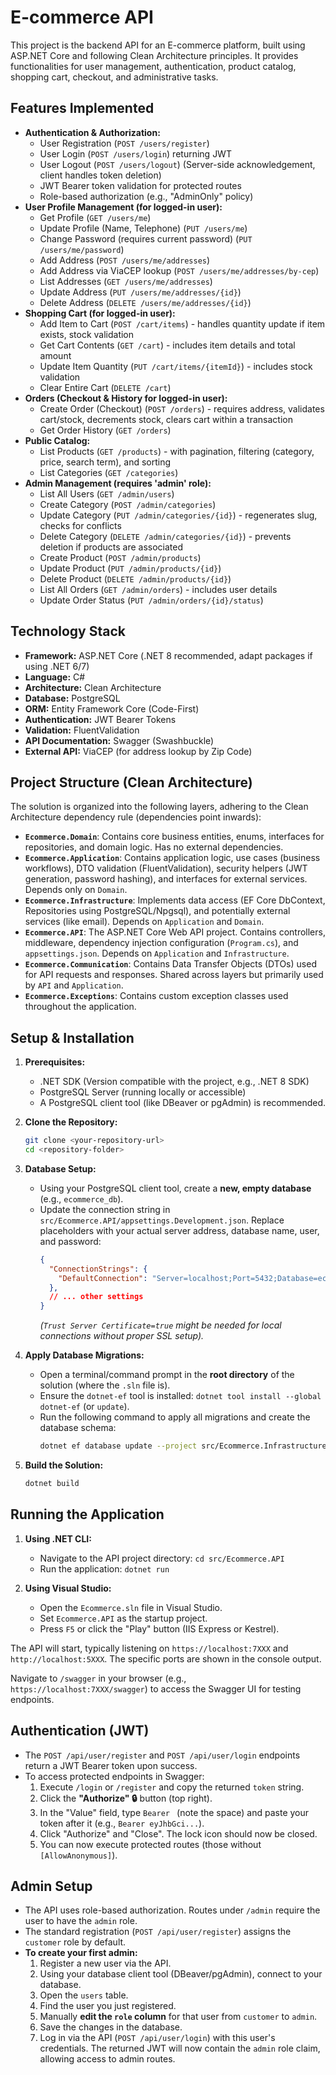 # E-commerce API

This project is the backend API for an E-commerce platform, built using ASP.NET Core and following Clean Architecture principles. It provides functionalities for user management, authentication, product catalog, shopping cart, checkout, and administrative tasks.

## Features Implemented

* **Authentication & Authorization:**
    * User Registration (`POST /users/register`)
    * User Login (`POST /users/login`) returning JWT
    * User Logout (`POST /users/logout`) (Server-side acknowledgement, client handles token deletion)
    * JWT Bearer token validation for protected routes
    * Role-based authorization (e.g., "AdminOnly" policy)
* **User Profile Management (for logged-in user):**
    * Get Profile (`GET /users/me`)
    * Update Profile (Name, Telephone) (`PUT /users/me`)
    * Change Password (requires current password) (`PUT /users/me/password`)
    * Add Address (`POST /users/me/addresses`)
    * Add Address via ViaCEP lookup (`POST /users/me/addresses/by-cep`)
    * List Addresses (`GET /users/me/addresses`)
    * Update Address (`PUT /users/me/addresses/{id}`)
    * Delete Address (`DELETE /users/me/addresses/{id}`)
* **Shopping Cart (for logged-in user):**
    * Add Item to Cart (`POST /cart/items`) - handles quantity update if item exists, stock validation
    * Get Cart Contents (`GET /cart`) - includes item details and total amount
    * Update Item Quantity (`PUT /cart/items/{itemId}`) - includes stock validation
    * Clear Entire Cart (`DELETE /cart`)
* **Orders (Checkout & History for logged-in user):**
    * Create Order (Checkout) (`POST /orders`) - requires address, validates cart/stock, decrements stock, clears cart within a transaction
    * Get Order History (`GET /orders`)
* **Public Catalog:**
    * List Products (`GET /products`) - with pagination, filtering (category, price, search term), and sorting
    * List Categories (`GET /categories`)
* **Admin Management (requires 'admin' role):**
    * List All Users (`GET /admin/users`)
    * Create Category (`POST /admin/categories`)
    * Update Category (`PUT /admin/categories/{id}`) - regenerates slug, checks for conflicts
    * Delete Category (`DELETE /admin/categories/{id}`) - prevents deletion if products are associated
    * Create Product (`POST /admin/products`)
    * Update Product (`PUT /admin/products/{id}`)
    * Delete Product (`DELETE /admin/products/{id}`)
    * List All Orders (`GET /admin/orders`) - includes user details
    * Update Order Status (`PUT /admin/orders/{id}/status`)

## Technology Stack

* **Framework:** ASP.NET Core (.NET 8 recommended, adapt packages if using .NET 6/7)
* **Language:** C#
* **Architecture:** Clean Architecture
* **Database:** PostgreSQL
* **ORM:** Entity Framework Core (Code-First)
* **Authentication:** JWT Bearer Tokens
* **Validation:** FluentValidation
* **API Documentation:** Swagger (Swashbuckle)
* **External API:** ViaCEP (for address lookup by Zip Code)

## Project Structure (Clean Architecture)

The solution is organized into the following layers, adhering to the Clean Architecture dependency rule (dependencies point inwards):

* **`Ecommerce.Domain`**: Contains core business entities, enums, interfaces for repositories, and domain logic. Has no external dependencies.
* **`Ecommerce.Application`**: Contains application logic, use cases (business workflows), DTO validation (FluentValidation), security helpers (JWT generation, password hashing), and interfaces for external services. Depends only on `Domain`.
* **`Ecommerce.Infrastructure`**: Implements data access (EF Core DbContext, Repositories using PostgreSQL/Npgsql), and potentially external services (like email). Depends on `Application` and `Domain`.
* **`Ecommerce.API`**: The ASP.NET Core Web API project. Contains controllers, middleware, dependency injection configuration (`Program.cs`), and `appsettings.json`. Depends on `Application` and `Infrastructure`.
* **`Ecommerce.Communication`**: Contains Data Transfer Objects (DTOs) used for API requests and responses. Shared across layers but primarily used by `API` and `Application`.
* **`Ecommerce.Exceptions`**: Contains custom exception classes used throughout the application.

## Setup & Installation

1.  **Prerequisites:**
    * .NET SDK (Version compatible with the project, e.g., .NET 8 SDK)
    * PostgreSQL Server (running locally or accessible)
    * A PostgreSQL client tool (like DBeaver or pgAdmin) is recommended.

2.  **Clone the Repository:**
    ```bash
    git clone <your-repository-url>
    cd <repository-folder>
    ```

3.  **Database Setup:**
    * Using your PostgreSQL client tool, create a **new, empty database** (e.g., `ecommerce_db`).
    * Update the connection string in `src/Ecommerce.API/appsettings.Development.json`. Replace placeholders with your actual server address, database name, user, and password:
        ```json
        {
          "ConnectionStrings": {
            "DefaultConnection": "Server=localhost;Port=5432;Database=ecommerce_db;User Id=your_user;Password=your_password;Trust Server Certificate=true;"
          },
          // ... other settings
        }
        ```
        *(`Trust Server Certificate=true` might be needed for local connections without proper SSL setup).*

4.  **Apply Database Migrations:**
    * Open a terminal/command prompt in the **root directory** of the solution (where the `.sln` file is).
    * Ensure the `dotnet-ef` tool is installed: `dotnet tool install --global dotnet-ef` (or `update`).
    * Run the following command to apply all migrations and create the database schema:
        ```bash
        dotnet ef database update --project src/Ecommerce.Infrastructure --startup-project src/Ecommerce.API
        ```

5.  **Build the Solution:**
    ```bash
    dotnet build
    ```

## Running the Application

1.  **Using .NET CLI:**
    * Navigate to the API project directory: `cd src/Ecommerce.API`
    * Run the application: `dotnet run`

2.  **Using Visual Studio:**
    * Open the `Ecommerce.sln` file in Visual Studio.
    * Set `Ecommerce.API` as the startup project.
    * Press `F5` or click the "Play" button (IIS Express or Kestrel).

The API will start, typically listening on `https://localhost:7XXX` and `http://localhost:5XXX`. The specific ports are shown in the console output.

Navigate to `/swagger` in your browser (e.g., `https://localhost:7XXX/swagger`) to access the Swagger UI for testing endpoints.

## Authentication (JWT)

* The `POST /api/user/register` and `POST /api/user/login` endpoints return a JWT Bearer token upon success.
* To access protected endpoints in Swagger:
    1.  Execute `/login` or `/register` and copy the returned `token` string.
    2.  Click the **"Authorize" 🔒** button (top right).
    3.  In the "Value" field, type `Bearer ` (note the space) and paste your token after it (e.g., `Bearer eyJhbGci...`).
    4.  Click "Authorize" and "Close". The lock icon should now be closed.
    5.  You can now execute protected routes (those without `[AllowAnonymous]`).

## Admin Setup

* The API uses role-based authorization. Routes under `/admin` require the user to have the `admin` role.
* The standard registration (`POST /api/user/register`) assigns the `customer` role by default.
* **To create your first admin:**
    1.  Register a new user via the API.
    2.  Using your database client tool (DBeaver/pgAdmin), connect to your database.
    3.  Open the `users` table.
    4.  Find the user you just registered.
    5.  Manually **edit the `role` column** for that user from `customer` to `admin`.
    6.  Save the changes in the database.
    7.  Log in via the API (`POST /api/user/login`) with this user's credentials. The returned JWT will now contain the `admin` role claim, allowing access to admin routes.
